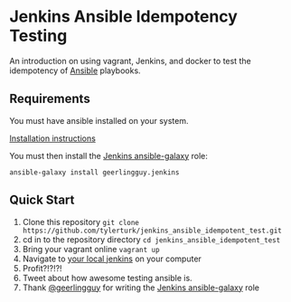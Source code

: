Jenkins Ansible Idempotency Testing
===================================

An introduction on using vagrant, Jenkins, and docker to test the idempotency of [Ansible] playbooks.

[ansible]: http://www.ansible.com/

## Requirements

You must have ansible installed on your system.

[Installation instructions]

[Installation instructions]: http://docs.ansible.com/intro_installation.html

You must then install the [Jenkins ansible-galaxy] role:

[Jenkins ansible-galaxy]: https://galaxy.ansible.com/list#/roles/440

```
ansible-galaxy install geerlingguy.jenkins
```

## Quick Start

1. Clone this repository ```git clone https://github.com/tylerturk/jenkins_ansible_idempotent_test.git```
2. cd in to the repository directory ```cd jenkins_ansible_idempotent_test```
3. Bring your vagrant online ```vagrant up```
4. Navigate to [your local jenkins] on your computer
5. Profit?!?!?!
6. Tweet about how awesome testing ansible is.
7. Thank [@geerlingguy] for writing the [Jenkins ansible-galaxy] role

[@geerlingguy]: https://twitter.com/geerlingguy
[your local jenkins]: http://localhost:8080
